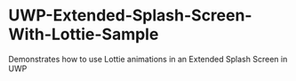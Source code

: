# UWP-Extended-Splash-Screen-With-Lottie-Sample
Demonstrates how to use Lottie animations in an Extended Splash Screen in UWP

